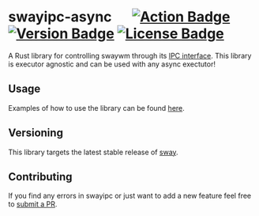 # swayipc-async &emsp; [![Action Badge]][actions] [![Version Badge]][crates.io] [![License Badge]][license]

[Version Badge]: https://img.shields.io/crates/v/swayipc-async.svg
[crates.io]: https://crates.io/crates/swayipc-async
[Action Badge]: https://github.com/JayceFayne/swayipc-rs/workflows/Rust/badge.svg
[actions]: https://github.com/JayceFayne/swayipc-rs/actions
[License Badge]: https://img.shields.io/crates/l/swayipc-async.svg
[license]: https://github.com/JayceFayne/swayipc-rs/blob/master/LICENSE.md

A Rust library for controlling swaywm through its [IPC interface](https://github.com/swaywm/sway/blob/master/sway/sway-ipc.7.scd). This library is executor agnostic and can be used with any async exectutor!

## Usage

Examples of how to use the library can be found [here](../examples).

## Versioning

This library targets the latest stable release of [sway](https://github.com/swaywm/sway).

## Contributing

 If you find any errors in swayipc or just want to add a new feature feel free to [submit a PR](https://github.com/jaycefayne/swayipc-rs/pulls).
